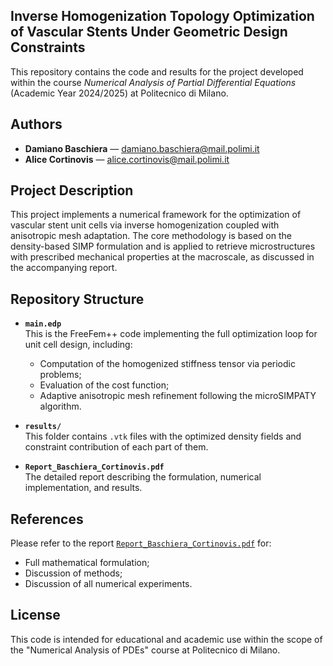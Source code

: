 ## Inverse Homogenization Topology Optimization of Vascular Stents Under Geometric Design Constraints

This repository contains the code and results for the project developed within the course *Numerical Analysis of Partial Differential Equations* (Academic Year 2024/2025) at Politecnico di Milano.

## Authors

- **Damiano Baschiera** — damiano.baschiera@mail.polimi.it  
- **Alice Cortinovis** — alice.cortinovis@mail.polimi.it

## Project Description

This project implements a numerical framework for the optimization of vascular stent unit cells via inverse homogenization coupled with anisotropic mesh adaptation. The core methodology is based on the density-based SIMP formulation and is applied to retrieve microstructures with prescribed mechanical properties at the macroscale, as discussed in the accompanying report.

## Repository Structure

- **`main.edp`**  
  This is the FreeFem++ code implementing the full optimization loop for unit cell design, including:
  - Computation of the homogenized stiffness tensor via periodic problems;
  - Evaluation of the cost function;
  - Adaptive anisotropic mesh refinement following the microSIMPATY algorithm.

- **`results/`**  
  This folder contains `.vtk` files with the optimized density fields and constraint contribution of each part of them.

- **`Report_Baschiera_Cortinovis.pdf`**  
  The detailed report describing the formulation, numerical implementation, and results.  

## References

Please refer to the report [`Report_Baschiera_Cortinovis.pdf`](./Report_Baschiera_Cortinovis.pdf) for:
- Full mathematical formulation;
- Discussion of methods;
- Discussion of all numerical experiments.


## License

This code is intended for educational and academic use within the scope of the "Numerical Analysis of PDEs" course at Politecnico di Milano.
